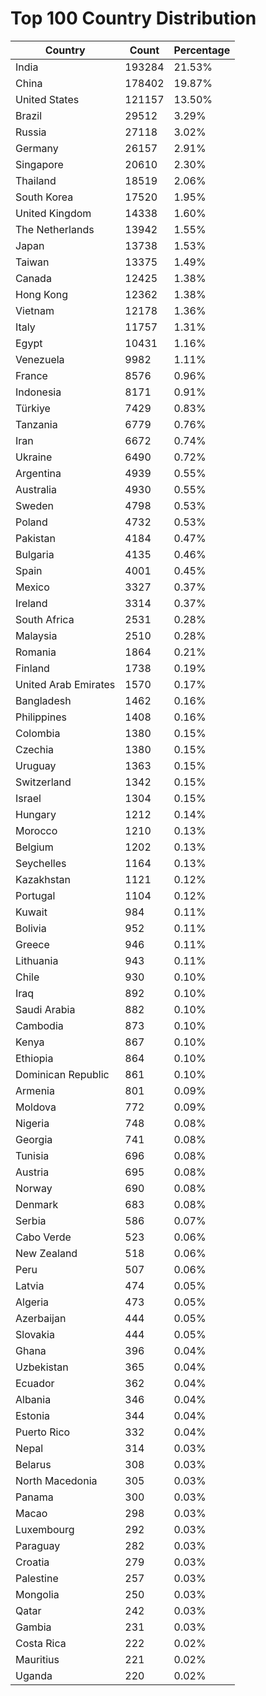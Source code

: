 # Top 100 Country Distribution
| Country | Count | Percentage |
|----|----|----|
| India | 193284 | 21.53% |
| China | 178402 | 19.87% |
| United States | 121157 | 13.50% |
| Brazil | 29512 | 3.29% |
| Russia | 27118 | 3.02% |
| Germany | 26157 | 2.91% |
| Singapore | 20610 | 2.30% |
| Thailand | 18519 | 2.06% |
| South Korea | 17520 | 1.95% |
| United Kingdom | 14338 | 1.60% |
| The Netherlands | 13942 | 1.55% |
| Japan | 13738 | 1.53% |
| Taiwan | 13375 | 1.49% |
| Canada | 12425 | 1.38% |
| Hong Kong | 12362 | 1.38% |
| Vietnam | 12178 | 1.36% |
| Italy | 11757 | 1.31% |
| Egypt | 10431 | 1.16% |
| Venezuela | 9982 | 1.11% |
| France | 8576 | 0.96% |
| Indonesia | 8171 | 0.91% |
| Türkiye | 7429 | 0.83% |
| Tanzania | 6779 | 0.76% |
| Iran | 6672 | 0.74% |
| Ukraine | 6490 | 0.72% |
| Argentina | 4939 | 0.55% |
| Australia | 4930 | 0.55% |
| Sweden | 4798 | 0.53% |
| Poland | 4732 | 0.53% |
| Pakistan | 4184 | 0.47% |
| Bulgaria | 4135 | 0.46% |
| Spain | 4001 | 0.45% |
| Mexico | 3327 | 0.37% |
| Ireland | 3314 | 0.37% |
| South Africa | 2531 | 0.28% |
| Malaysia | 2510 | 0.28% |
| Romania | 1864 | 0.21% |
| Finland | 1738 | 0.19% |
| United Arab Emirates | 1570 | 0.17% |
| Bangladesh | 1462 | 0.16% |
| Philippines | 1408 | 0.16% |
| Colombia | 1380 | 0.15% |
| Czechia | 1380 | 0.15% |
| Uruguay | 1363 | 0.15% |
| Switzerland | 1342 | 0.15% |
| Israel | 1304 | 0.15% |
| Hungary | 1212 | 0.14% |
| Morocco | 1210 | 0.13% |
| Belgium | 1202 | 0.13% |
| Seychelles | 1164 | 0.13% |
| Kazakhstan | 1121 | 0.12% |
| Portugal | 1104 | 0.12% |
| Kuwait | 984 | 0.11% |
| Bolivia | 952 | 0.11% |
| Greece | 946 | 0.11% |
| Lithuania | 943 | 0.11% |
| Chile | 930 | 0.10% |
| Iraq | 892 | 0.10% |
| Saudi Arabia | 882 | 0.10% |
| Cambodia | 873 | 0.10% |
| Kenya | 867 | 0.10% |
| Ethiopia | 864 | 0.10% |
| Dominican Republic | 861 | 0.10% |
| Armenia | 801 | 0.09% |
| Moldova | 772 | 0.09% |
| Nigeria | 748 | 0.08% |
| Georgia | 741 | 0.08% |
| Tunisia | 696 | 0.08% |
| Austria | 695 | 0.08% |
| Norway | 690 | 0.08% |
| Denmark | 683 | 0.08% |
| Serbia | 586 | 0.07% |
| Cabo Verde | 523 | 0.06% |
| New Zealand | 518 | 0.06% |
| Peru | 507 | 0.06% |
| Latvia | 474 | 0.05% |
| Algeria | 473 | 0.05% |
| Azerbaijan | 444 | 0.05% |
| Slovakia | 444 | 0.05% |
| Ghana | 396 | 0.04% |
| Uzbekistan | 365 | 0.04% |
| Ecuador | 362 | 0.04% |
| Albania | 346 | 0.04% |
| Estonia | 344 | 0.04% |
| Puerto Rico | 332 | 0.04% |
| Nepal | 314 | 0.03% |
| Belarus | 308 | 0.03% |
| North Macedonia | 305 | 0.03% |
| Panama | 300 | 0.03% |
| Macao | 298 | 0.03% |
| Luxembourg | 292 | 0.03% |
| Paraguay | 282 | 0.03% |
| Croatia | 279 | 0.03% |
| Palestine | 257 | 0.03% |
| Mongolia | 250 | 0.03% |
| Qatar | 242 | 0.03% |
| Gambia | 231 | 0.03% |
| Costa Rica | 222 | 0.02% |
| Mauritius | 221 | 0.02% |
| Uganda | 220 | 0.02% |
